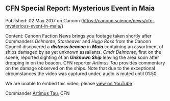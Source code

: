 ## CFN Special Report: Mysterious Event in Maia

Published: 02 May 2017 on Canonn (https://canonn.science/news/cfn-mysterious-event-in-maia/)

Content: Canonn Faction News brings you footage taken shortly after Commanders *Delmonte*, *Starbeaver* and *Hugo Ross* from the Canonn Council discovered a ***distress beacon*** in ***Maia*** containing an assortment of ships damaged by as yet unknown assailants.  *Cmdr Delmonte*, first on the scene, reported sighting of an ***Unknown Ship*** leaving the area soon after dropping in on the beacon. CFN reporter *Artimus Tau* provides commentary on the damage observed on the ships. Note that due to the exceptional circumstances the video was captured under, audio is muted until 01:50

We are unable to embed this video, please [view on YouTube](https://www.youtube.com/watch?v=8D6rXzZOlpA)

Commander [Artimus Tau](/user/artimustau), CFN